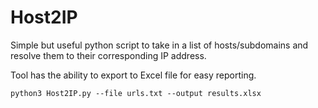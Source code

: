 # Host2IP

Simple but useful python script to take in a list of hosts/subdomains and resolve them to their corresponding IP address.

Tool has the ability to export to Excel file for easy reporting.

`python3 Host2IP.py --file urls.txt --output results.xlsx`

